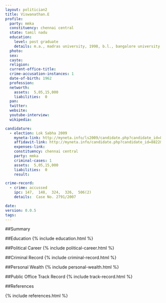 ```yaml
---
layout: politician2
title: Viswanathan.E
profile: 
  party: mmka
  constituency: chennai central
  state: tamil nadu
  education: 
    level: post graduate
    details: m.a., madras university, 1998, b.l., bangalore university, 2001
  photo: 
  sex: 
  caste: 
  religion: 
  current-office-title: 
  crime-accusation-instances: 1
  date-of-birth: 1962
  profession: 
  networth: 
    assets:  5,05,15,000
    liabilities:  0
  pan: 
  twitter: 
  website: 
  youtube-interview: 
  wikipedia: 

candidature: 
  - election: Lok Sabha 2009
    myneta-link: http://myneta.info/ls2009/candidate.php?candidate_id=8822
    affidavit-link: http://myneta.info/candidate.php?candidate_id=8822&scan=original
    expenses-link: 
    constituency: chennai central 
    party: mmka
    criminal-cases: 1
    assets:  5,05,15,000
    liabilities:  0
    result:  

crime-record: 
  - crime: accussed
    ipc: 147,  148,  324,  326,  506(2)
    details:  Case No. 2791/2007  

date: 
version: 0.0.5
tags: 
---
```

##Summary


##Education
{% include education.html %}


##Political Career
{% include political-career.html %}


##Criminal Record
{% include criminal-record.html %}


##Personal Wealth
{% include personal-wealth.html %}


##Public Office Track Record
{% include track-record.html %}


##References


{% include references.html %}